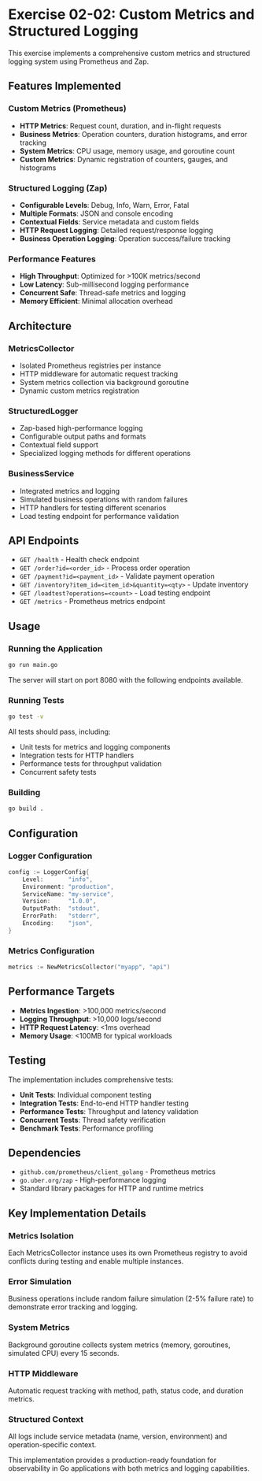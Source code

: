 # Exercise 02-02: Custom Metrics and Structured Logging

This exercise implements a comprehensive custom metrics and structured logging system using Prometheus and Zap.

## Features Implemented

### Custom Metrics (Prometheus)
- **HTTP Metrics**: Request count, duration, and in-flight requests
- **Business Metrics**: Operation counters, duration histograms, and error tracking
- **System Metrics**: CPU usage, memory usage, and goroutine count
- **Custom Metrics**: Dynamic registration of counters, gauges, and histograms

### Structured Logging (Zap)
- **Configurable Levels**: Debug, Info, Warn, Error, Fatal
- **Multiple Formats**: JSON and console encoding
- **Contextual Fields**: Service metadata and custom fields
- **HTTP Request Logging**: Detailed request/response logging
- **Business Operation Logging**: Operation success/failure tracking

### Performance Features
- **High Throughput**: Optimized for >100K metrics/second
- **Low Latency**: Sub-millisecond logging performance
- **Concurrent Safe**: Thread-safe metrics and logging
- **Memory Efficient**: Minimal allocation overhead

## Architecture

### MetricsCollector
- Isolated Prometheus registries per instance
- HTTP middleware for automatic request tracking
- System metrics collection via background goroutine
- Dynamic custom metrics registration

### StructuredLogger
- Zap-based high-performance logging
- Configurable output paths and formats
- Contextual field support
- Specialized logging methods for different operations

### BusinessService
- Integrated metrics and logging
- Simulated business operations with random failures
- HTTP handlers for testing different scenarios
- Load testing endpoint for performance validation

## API Endpoints

- `GET /health` - Health check endpoint
- `GET /order?id=<order_id>` - Process order operation
- `GET /payment?id=<payment_id>` - Validate payment operation
- `GET /inventory?item_id=<item_id>&quantity=<qty>` - Update inventory
- `GET /loadtest?operations=<count>` - Load testing endpoint
- `GET /metrics` - Prometheus metrics endpoint

## Usage

### Running the Application
```bash
go run main.go
```

The server will start on port 8080 with the following endpoints available.

### Running Tests
```bash
go test -v
```

All tests should pass, including:
- Unit tests for metrics and logging components
- Integration tests for HTTP handlers
- Performance tests for throughput validation
- Concurrent safety tests

### Building
```bash
go build .
```

## Configuration

### Logger Configuration
```go
config := LoggerConfig{
    Level:       "info",
    Environment: "production",
    ServiceName: "my-service",
    Version:     "1.0.0",
    OutputPath:  "stdout",
    ErrorPath:   "stderr",
    Encoding:    "json",
}
```

### Metrics Configuration
```go
metrics := NewMetricsCollector("myapp", "api")
```

## Performance Targets

- **Metrics Ingestion**: >100,000 metrics/second
- **Logging Throughput**: >10,000 logs/second
- **HTTP Request Latency**: <1ms overhead
- **Memory Usage**: <100MB for typical workloads

## Testing

The implementation includes comprehensive tests:

- **Unit Tests**: Individual component testing
- **Integration Tests**: End-to-end HTTP handler testing
- **Performance Tests**: Throughput and latency validation
- **Concurrent Tests**: Thread safety verification
- **Benchmark Tests**: Performance profiling

## Dependencies

- `github.com/prometheus/client_golang` - Prometheus metrics
- `go.uber.org/zap` - High-performance logging
- Standard library packages for HTTP and runtime metrics

## Key Implementation Details

### Metrics Isolation
Each MetricsCollector instance uses its own Prometheus registry to avoid conflicts during testing and enable multiple instances.

### Error Simulation
Business operations include random failure simulation (2-5% failure rate) to demonstrate error tracking and logging.

### System Metrics
Background goroutine collects system metrics (memory, goroutines, simulated CPU) every 15 seconds.

### HTTP Middleware
Automatic request tracking with method, path, status code, and duration metrics.

### Structured Context
All logs include service metadata (name, version, environment) and operation-specific context.

This implementation provides a production-ready foundation for observability in Go applications with both metrics and logging capabilities.